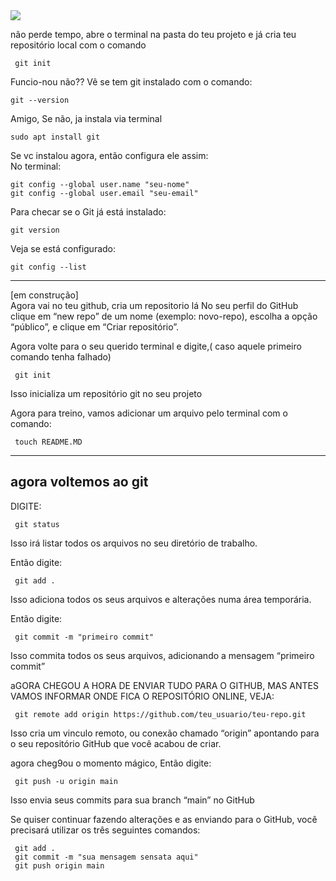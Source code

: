 <img src="https://pngimg.com/uploads/github/github_PNG15.png" >


não perde tempo, abre o terminal na pasta do teu projeto e já cria teu repositório local com o comando  

     git init
      
Funcio-nou não?? Vê se tem git instalado com o comando: 


    git --version 
    
Amigo, Se não, ja instala via terminal 
  
    sudo apt install git
    
Se vc instalou agora, então configura ele assim:  
No terminal:


    git config --global user.name "seu-nome"
    git config --global user.email "seu-email"

Para checar se o Git já está instalado:

    git version

Veja se está configurado:

    git config --list
 
-------------------------------------------------------
[em construção]    
Agora vai no teu github, cria um repositorio lá
No seu perfil do GitHub clique em “new repo” de um nome (exemplo: novo-repo), escolha a opção “público”, e clique em “Criar repositório”.

Agora volte para o seu querido terminal e digite,( caso aquele primeiro comando tenha falhado)

     git init
Isso inicializa um repositório git no seu projeto

Agora para treino, vamos adicionar um arquivo pelo terminal com o comando: 

     touch README.MD

----------
## agora voltemos ao git
DIGITE: 
     
     git status
Isso irá listar todos os arquivos no seu diretório de trabalho.


Então digite:

     git add .
Isso adiciona todos os seus arquivos e alterações numa área temporária.

Então digite:

     git commit -m "primeiro commit"
Isso commita todos os seus arquivos, adicionando a mensagem “primeiro commit”

aGORA CHEGOU A HORA DE ENVIAR TUDO PARA O GITHUB, MAS ANTES VAMOS INFORMAR ONDE FICA O REPOSITÓRIO ONLINE, VEJA:

     git remote add origin https://github.com/teu_usuario/teu-repo.git

Isso cria um vinculo remoto, ou conexão chamado “origin” apontando para o seu repositório GitHub que você acabou de criar.

agora cheg9ou o momento mágico, Então digite:

     git push -u origin main
Isso envia seus commits para sua branch “main” no GitHub



Se quiser continuar fazendo alterações e as enviando para o GitHub, você precisará utilizar os três seguintes comandos:

     git add .
     git commit -m "sua mensagem sensata aqui"
     git push origin main

